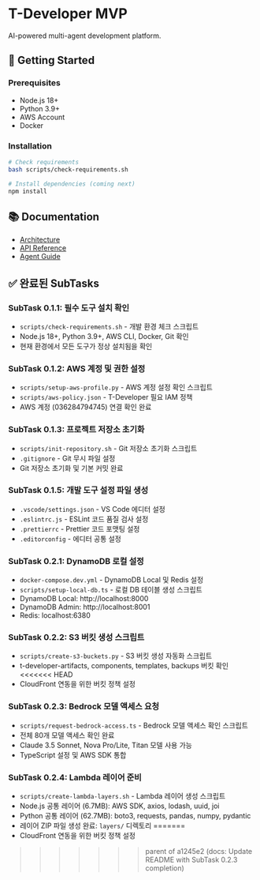 # T-Developer MVP

AI-powered multi-agent development platform.

## 🚀 Getting Started

### Prerequisites
- Node.js 18+
- Python 3.9+
- AWS Account
- Docker

### Installation
```bash
# Check requirements
bash scripts/check-requirements.sh

# Install dependencies (coming next)
npm install
```

## 📚 Documentation
- [Architecture](./docs/architecture.md)
- [API Reference](./docs/api.md)
- [Agent Guide](./docs/agents.md)

## ✅ 완료된 SubTasks

### SubTask 0.1.1: 필수 도구 설치 확인
- `scripts/check-requirements.sh` - 개발 환경 체크 스크립트
- Node.js 18+, Python 3.9+, AWS CLI, Docker, Git 확인
- 현재 환경에서 모든 도구가 정상 설치됨을 확인

### SubTask 0.1.2: AWS 계정 및 권한 설정
- `scripts/setup-aws-profile.py` - AWS 계정 설정 확인 스크립트
- `scripts/aws-policy.json` - T-Developer 필요 IAM 정책
- AWS 계정 (036284794745) 연결 확인 완료

### SubTask 0.1.3: 프로젝트 저장소 초기화
- `scripts/init-repository.sh` - Git 저장소 초기화 스크립트
- `.gitignore` - Git 무시 파일 설정
- Git 저장소 초기화 및 기본 커밋 완료

### SubTask 0.1.5: 개발 도구 설정 파일 생성
- `.vscode/settings.json` - VS Code 에디터 설정
- `.eslintrc.js` - ESLint 코드 품질 검사 설정
- `.prettierrc` - Prettier 코드 포맷팅 설정
- `.editorconfig` - 에디터 공통 설정

### SubTask 0.2.1: DynamoDB 로컬 설정
- `docker-compose.dev.yml` - DynamoDB Local 및 Redis 설정
- `scripts/setup-local-db.ts` - 로컬 DB 테이블 생성 스크립트
- DynamoDB Local: http://localhost:8000
- DynamoDB Admin: http://localhost:8001
- Redis: localhost:6380

### SubTask 0.2.2: S3 버킷 생성 스크립트
- `scripts/create-s3-buckets.py` - S3 버킷 생성 자동화 스크립트
- t-developer-artifacts, components, templates, backups 버킷 확인
<<<<<<< HEAD
- CloudFront 연동을 위한 버킷 정책 설정

### SubTask 0.2.3: Bedrock 모델 액세스 요청
- `scripts/request-bedrock-access.ts` - Bedrock 모델 액세스 확인 스크립트
- 전체 80개 모델 액세스 확인 완료
- Claude 3.5 Sonnet, Nova Pro/Lite, Titan 모델 사용 가능
- TypeScript 설정 및 AWS SDK 통합

### SubTask 0.2.4: Lambda 레이어 준비
- `scripts/create-lambda-layers.sh` - Lambda 레이어 생성 스크립트
- Node.js 공통 레이어 (6.7MB): AWS SDK, axios, lodash, uuid, joi
- Python 공통 레이어 (62.7MB): boto3, requests, pandas, numpy, pydantic
- 레이어 ZIP 파일 생성 완료: `layers/` 디렉토리
=======
- CloudFront 연동을 위한 버킷 정책 설정
>>>>>>> parent of a1245e2 (docs: Update README with SubTask 0.2.3 completion)
